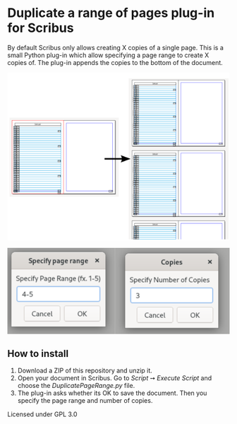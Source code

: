 # Duplicate a range of pages plug-in for Scribus
By default Scribus only allows creating X copies of a single page. This is a small Python plug-in which allow specifying a page range to create X copies of. The plug-in appends the copies to the bottom of the document. 

![In this example the plug-in duplicates 2 pages in 3 copies, resulting in 6 pages](duplicate-page-range.png)

![Plug-in UI](plugin-ui.png)

## How to install

 1. Download a ZIP of this repository and unzip it.
 2. Open your document in Scribus. Go to _Script_ ➙ _Execute Script_ and choose the _DuplicatePageRange.py_ file.
 3. The plug-in asks whether its OK to save the document. Then you specify the page range and number of copies.


Licensed under GPL 3.0

